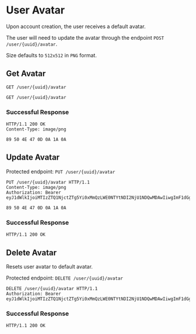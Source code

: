 # User Avatar

Upon account creation, the user receives a default avatar.

The user will need to update the avatar through the endpoint
`POST /user/{uuid}/avatar`.

Size defaults to `512x512` in `PNG` format.

## Get Avatar

`GET /user/{uuid}/avatar`

```http
GET /user/{uuid}/avatar
```

### Successful Response

```http
HTTP/1.1 200 OK
Content-Type: image/png

89 50 4E 47 0D 0A 1A 0A
```

## Update Avatar

Protected endpoint: `PUT /user/{uuid}/avatar`

```http
PUT /user/{uuid}/avatar HTTP/1.1
Content-Type: image/png
Authorization: Bearer eyJ1dWlkIjoiMTIzZTQ1NjctZTg5Yi0xMmQzLWE0NTYtNDI2NjU1NDQwMDAwIiwgImF1dGgtdG9rZW4iOiJiYXNlNjQtZW5jb2RlZCJ9

89 50 4E 47 0D 0A 1A 0A
```

### Successful Response

```http
HTTP/1.1 200 OK
```

## Delete Avatar

Resets user avatar to default avatar.

Protected endpoint: `DELETE /user/{uuid}/avatar`

```http
DELETE /user/{uuid}/avatar HTTP/1.1
Authorization: Bearer eyJ1dWlkIjoiMTIzZTQ1NjctZTg5Yi0xMmQzLWE0NTYtNDI2NjU1NDQwMDAwIiwgImF1dGgtdG9rZW4iOiJiYXNlNjQtZW5jb2RlZCJ9
```

### Successful Response

```http
HTTP/1.1 200 OK
```
